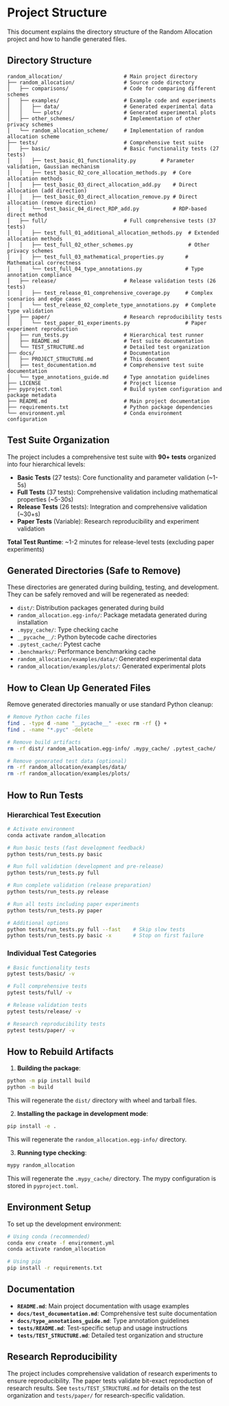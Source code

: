 # Project Structure

This document explains the directory structure of the Random Allocation project and how to handle generated files.

## Directory Structure

```
random_allocation/                    # Main project directory
├── random_allocation/                # Source code directory
│   ├── comparisons/                  # Code for comparing different schemes
│   ├── examples/                     # Example code and experiments
│   │   ├── data/                     # Generated experimental data
│   │   └── plots/                    # Generated experimental plots
│   ├── other_schemes/                # Implementation of other privacy schemes
│   └── random_allocation_scheme/     # Implementation of random allocation scheme
├── tests/                            # Comprehensive test suite
│   ├── basic/                        # Basic functionality tests (27 tests)
│   │   ├── test_basic_01_functionality.py        # Parameter validation, Gaussian mechanism
│   │   ├── test_basic_02_core_allocation_methods.py  # Core allocation methods
│   │   ├── test_basic_03_direct_allocation_add.py    # Direct allocation (add direction)
│   │   ├── test_basic_03_direct_allocation_remove.py # Direct allocation (remove direction)
│   │   └── test_basic_04_direct_RDP_add.py           # RDP-based direct method
│   ├── full/                         # Full comprehensive tests (37 tests)
│   │   ├── test_full_01_additional_allocation_methods.py  # Extended allocation methods
│   │   ├── test_full_02_other_schemes.py                  # Other privacy schemes
│   │   ├── test_full_03_mathematical_properties.py       # Mathematical correctness
│   │   └── test_full_04_type_annotations.py              # Type annotation compliance
│   ├── release/                      # Release validation tests (26 tests)
│   │   ├── test_release_01_comprehensive_coverage.py     # Complex scenarios and edge cases
│   │   └── test_release_02_complete_type_annotations.py  # Complete type validation
│   ├── paper/                        # Research reproducibility tests
│   │   └── test_paper_01_experiments.py                  # Paper experiment reproduction
│   ├── run_tests.py                  # Hierarchical test runner
│   ├── README.md                     # Test suite documentation
│   └── TEST_STRUCTURE.md             # Detailed test organization
├── docs/                             # Documentation
│   ├── PROJECT_STRUCTURE.md          # This document
│   ├── test_documentation.md         # Comprehensive test suite documentation
│   └── type_annotations_guide.md     # Type annotation guidelines
├── LICENSE                           # Project license
├── pyproject.toml                    # Build system configuration and package metadata
├── README.md                         # Main project documentation
├── requirements.txt                  # Python package dependencies
└── environment.yml                   # Conda environment configuration
```

## Test Suite Organization

The project includes a comprehensive test suite with **90+ tests** organized into four hierarchical levels:

- **Basic Tests** (27 tests): Core functionality and parameter validation (~1-5s)
- **Full Tests** (37 tests): Comprehensive validation including mathematical properties (~5-30s)
- **Release Tests** (26 tests): Integration and comprehensive validation (~30+s)
- **Paper Tests** (Variable): Research reproducibility and experiment validation

**Total Test Runtime**: ~1-2 minutes for release-level tests (excluding paper experiments)

## Generated Directories (Safe to Remove)

These directories are generated during building, testing, and development. They can be safely removed and will be regenerated as needed:

- `dist/`: Distribution packages generated during build
- `random_allocation.egg-info/`: Package metadata generated during installation
- `.mypy_cache/`: Type checking cache
- `__pycache__/`: Python bytecode cache directories
- `.pytest_cache/`: Pytest cache
- `.benchmarks/`: Performance benchmarking cache
- `random_allocation/examples/data/`: Generated experimental data
- `random_allocation/examples/plots/`: Generated experimental plots

## How to Clean Up Generated Files

Remove generated directories manually or use standard Python cleanup:

```bash
# Remove Python cache files
find . -type d -name "__pycache__" -exec rm -rf {} +
find . -name "*.pyc" -delete

# Remove build artifacts
rm -rf dist/ random_allocation.egg-info/ .mypy_cache/ .pytest_cache/

# Remove generated test data (optional)
rm -rf random_allocation/examples/data/
rm -rf random_allocation/examples/plots/
```

## How to Run Tests

### Hierarchical Test Execution
```bash
# Activate environment
conda activate random_allocation

# Run basic tests (fast development feedback)
python tests/run_tests.py basic

# Run full validation (development and pre-release)
python tests/run_tests.py full

# Run complete validation (release preparation)
python tests/run_tests.py release

# Run all tests including paper experiments
python tests/run_tests.py paper

# Additional options
python tests/run_tests.py full --fast    # Skip slow tests
python tests/run_tests.py basic -x       # Stop on first failure
```

### Individual Test Categories
```bash
# Basic functionality tests
pytest tests/basic/ -v

# Full comprehensive tests  
pytest tests/full/ -v

# Release validation tests
pytest tests/release/ -v

# Research reproducibility tests
pytest tests/paper/ -v
```

## How to Rebuild Artifacts

1. **Building the package**:

```bash
python -m pip install build
python -m build
```

This will regenerate the `dist/` directory with wheel and tarball files.

2. **Installing the package in development mode**:

```bash
pip install -e .
```

This will regenerate the `random_allocation.egg-info/` directory.

3. **Running type checking**:

```bash
mypy random_allocation
```

This will regenerate the `.mypy_cache/` directory. The mypy configuration is stored in `pyproject.toml`.

## Environment Setup

To set up the development environment:

```bash
# Using conda (recommended)
conda env create -f environment.yml
conda activate random_allocation

# Using pip
pip install -r requirements.txt
```

## Documentation

- **`README.md`**: Main project documentation with usage examples
- **`docs/test_documentation.md`**: Comprehensive test suite documentation  
- **`docs/type_annotations_guide.md`**: Type annotation guidelines
- **`tests/README.md`**: Test-specific setup and usage instructions
- **`tests/TEST_STRUCTURE.md`**: Detailed test organization and structure

## Research Reproducibility

The project includes comprehensive validation of research experiments to ensure reproducibility. The paper tests validate bit-exact reproduction of research results. See `tests/TEST_STRUCTURE.md` for details on the test organization and `tests/paper/` for research-specific validation. 